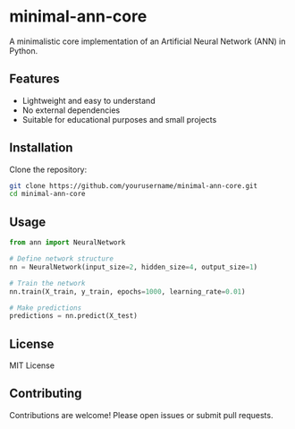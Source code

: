 # minimal-ann-core

A minimalistic core implementation of an Artificial Neural Network (ANN) in Python.

## Features

- Lightweight and easy to understand
- No external dependencies
- Suitable for educational purposes and small projects

## Installation

Clone the repository:

```bash
git clone https://github.com/yourusername/minimal-ann-core.git
cd minimal-ann-core
```

## Usage

```python
from ann import NeuralNetwork

# Define network structure
nn = NeuralNetwork(input_size=2, hidden_size=4, output_size=1)

# Train the network
nn.train(X_train, y_train, epochs=1000, learning_rate=0.01)

# Make predictions
predictions = nn.predict(X_test)
```

## License

MIT License

## Contributing

Contributions are welcome! Please open issues or submit pull requests.
